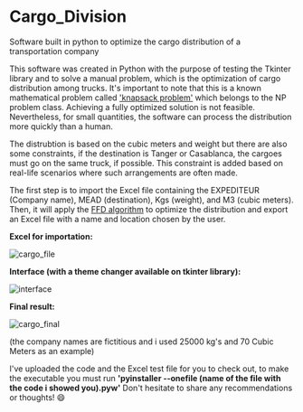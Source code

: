 # Cargo_Division
Software built in python to optimize the cargo distribution of a transportation company

This software was created in Python with the purpose of testing the Tkinter library and to solve a manual problem, which is the optimization of cargo distribution among trucks. It's important to note that this is a known mathematical problem called ['knapsack problem'](https://en.wikipedia.org/wiki/Knapsack_problem) which belongs to the NP problem class. Achieving a fully optimized solution is not feasible. Nevertheless, for small quantities, the software can process the distribution more quickly than a human.

The distrubtion is based on the cubic meters and weight but there are also some constraints, if the destination is Tanger or Casablanca, the cargoes must go on the same truck, if possible. This constraint is added based on real-life scenarios where such arrangements are often made.

The first step is to import the Excel file containing the EXPEDITEUR (Company name), MEAD (destination), Kgs (weight), and M3 (cubic meters).
Then, it will apply the [FFD algorithm](https://en.wikipedia.org/wiki/First-fit-decreasing_bin_packing) to optimize the distribution and export an Excel file with a name and location chosen by the user.

__Excel for importation:__

![cargo_file](https://github.com/RicardoFamiliar/Cargo_Division/assets/117604174/08ab48dd-90e7-4c0b-ac93-dc5474cd49cf)

__Interface (with a theme changer available on tkinter library):__

![interface](https://github.com/RicardoFamiliar/Cargo_Division/assets/117604174/5d620df7-f5b7-49c9-9335-dd5aaaa78acf)

__Final result:__

![cargo_final](https://github.com/RicardoFamiliar/Cargo_Division/assets/117604174/52b7ec6f-d8d9-43e0-8489-ceba6223aa91)

(the company names are fictitious and i used 25000 kg's and 70 Cubic Meters as an example)

I've uploaded the code and the Excel test file for you to check out, to make the executable you must run __'pyinstaller --onefile (name of the file with the code i showed you).pyw'__ 
Don't hesitate to share any recommendations or thoughts! 😄
